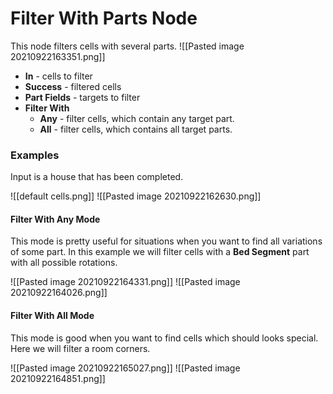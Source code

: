 # Filter With Parts Node
This node filters cells with several parts. 
![[Pasted image 20210922163351.png]]

- **In** - cells to filter
- **Success** - filtered cells
- **Part Fields** - targets to filter
- **Filter With** 
	- **Any** - filter cells, which contain any target part.
	- **All** - filter cells, which contains all target parts.

### Examples
Input is a house that has been completed.

![[default cells.png]]
![[Pasted image 20210922162630.png]]

#### Filter With Any Mode
This mode is pretty useful for situations when you want to find all variations of some part. In this example we will filter cells with a **Bed Segment** part with all possible rotations.

![[Pasted image 20210922164331.png]]
![[Pasted image 20210922164026.png]]


#### Filter With All Mode
This mode is good when you want to find cells which should looks special.
Here we will filter a room corners.

![[Pasted image 20210922165027.png]]
![[Pasted image 20210922164851.png]]
